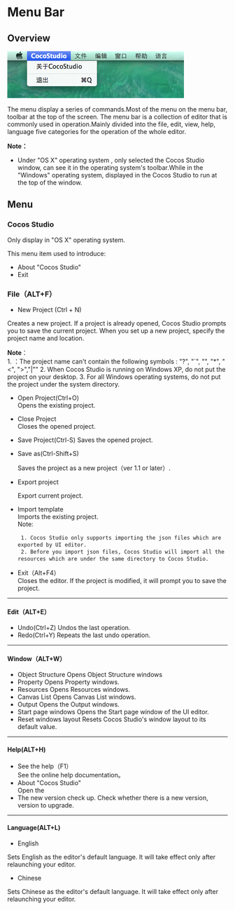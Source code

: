 # Menu Bar

## Overview

![](./res/menu_bar_OSX.png)

The menu display a series of commands.Most of the menu on the menu bar, toolbar at the top of the screen.
The menu bar is a collection of editor that is commonly used in operation.Mainly divided into the file, edit, view, help, language five categories for the operation of the whole editor.  
 
**Note：**
- Under "OS X" operating system , only selected the Cocos Studio window, can see it in the operating system's toolbar.While in the "Windows" operating system, displayed in the Cocos Studio to run at the top of the window.


## Menu

### Cocos Studio
Only display in "OS X" operating system.

This menu item used to introduce:

-  About "Cocos Studio"
- Exit

### File（ALT+F）

- New Project (Ctrl + N)

Creates a new project. If a project is already opened, Cocos Studio prompts you to save the current project. When you set up a new project, specify the project name and location.
 
**Note**：  
	1. ：The project name can't contain the following symbols : "?", "`", "\", "*", "<", ">","|"" 
	2.  When Cocos Studio is running on Windows XP, do not put the project on your desktop.
	3.  For all Windows operating systems, do not put the project under the system directory.

- Open Project(Ctrl+O)   
	Opens the existing project.
-  Close Project  
	Closes the opened project.
-  Save Project(Ctrl-S) 
	Saves the opened project.
- Save as(Ctrl-Shift+S)  

	Saves the project as a new project（ver 1.1 or later）.

-  Export project

	Export current project.

-  Import template  
	Imports the existing project.   
		Note:

		1. Cocos Studio only supports importing the json files which are exported by UI editor.
		2. Before you import json files, Cocos Studio will import all the resources which are under the same directory to Cocos Studio.

- Exit（Alt+F4）  
	Closes the editor. If the project is modified, it will prompt you to save the project.

----------

#### Edit（ALT+E）

-  Undo(Ctrl+Z)
	Undos the last operation.
-  Redo(Ctrl+Y)
  	Repeats the last undo operation.

----------
#### Window（ALT+W）  

- Object Structure
	Opens Object Structure windows
- Property
	Opens Property windows.
- Resources
	Opens Resources windows.
- Canvas List
	Opens Canvas List windows.
- Output
	Opens the Output windows.
- Start page windows
	Opens the Start page window of the UI editor.
- Reset windows layout
	Resets Cocos Studio's window layout to its default value.
----------

#### Help(ALT+H)

- See the help（F1）   
	See the online help documentation。
- About "Cocos Studio"   
	Open the 
- The new version check up.
	Check whether there is a new version, version to upgrade.

----------

#### Language(ALT+L)
- English

Sets English as the editor's default language. It will take effect only after relaunching your editor.

- Chinese

Sets Chinese as the editor's default language. It will take effect only after relaunching your editor.
